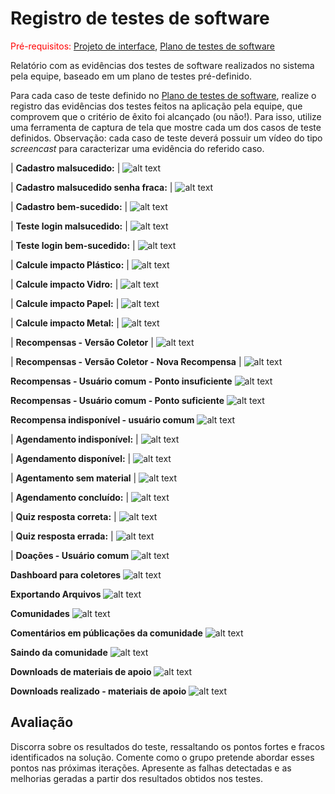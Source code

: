 # Registro de testes de software

<span style="color:red">Pré-requisitos: <a href="05-Projeto-interface.md"> Projeto de interface</a></span>, <a href="08-Plano-testes-software.md"> Plano de testes de software</a>

Relatório com as evidências dos testes de software realizados no sistema pela equipe, baseado em um plano de testes pré-definido.

Para cada caso de teste definido no <a href="08-Plano-testes-software.md"> Plano de testes de software</a>, realize o registro das evidências dos testes feitos na aplicação pela equipe, que comprovem que o critério de êxito foi alcançado (ou não!). Para isso, utilize uma ferramenta de captura de tela que mostre cada um dos casos de teste definidos. Observação: cada caso de teste deverá possuir um vídeo do tipo _screencast_ para caracterizar uma evidência do referido caso.

|  **Cadastro malsucedido:** |
 ![alt text](image-3.png)

| **Cadastro malsucedido senha fraca:** |
 ![alt text](image-4.png)

| **Cadastro bem-sucedido:** |
 ![alt text](image-5.png)

| **Teste login malsucedido:** |
 ![alt text](image-6.png)

| **Teste login bem-sucedido:** |
 ![alt text](image-7.png)

| **Calcule impacto Plástico:** |
 ![alt text](image-8.png)

| **Calcule impacto Vidro:** |
 ![alt text](image-9.png)

| **Calcule impacto Papel:** |
 ![alt text](image-10.png)
 
| **Calcule impacto Metal:** |
 ![alt text](image-11.png)

 | **Recompensas - Versão Coletor** |
 ![alt text](image-17.png)

 | **Recompensas - Versão Coletor - Nova Recompensa** |
 ![alt text](image-18.png)

**Recompensas - Usuário comum - Ponto insuficiente**
![alt text](image-46.png)

**Recompensas - Usuário comum - Ponto suficiente**
![alt text](image-47.png)

**Recompensa indisponível - usuário comum**
![alt text](image-48.png)

| **Agendamento indisponível:** |
 ![alt text](image-12.png)

| **Agendamento disponível:** |
 ![alt text](image-13.png)

| **Agentamento sem material** |
![alt text](image-35.png)

| **Agendamento concluído:** |
 ![alt text](image-34.png)

| **Quiz resposta correta:** |
 ![alt text](image-15.png)

| **Quiz resposta errada:** |
 ![alt text](image-16.png)

| **Doações - Usuário comum**
![alt text](image-43.png)

**Dashboard para coletores**
![alt text](image-44.png)

**Exportando Arquivos**
![alt text](image-45.png)

**Comunidades**
![alt text](image-49.png)

**Comentários em públicações da comunidade**
![alt text](image-50.png)

**Saindo da comunidade**
![alt text](image-51.png)

**Downloads de materiais de apoio**
![alt text](image-53.png)

**Downloads realizado - materiais de apoio**
![alt text](image-52.png)


## Avaliação

Discorra sobre os resultados do teste, ressaltando os pontos fortes e fracos identificados na solução. Comente como o grupo pretende abordar esses pontos nas próximas iterações. Apresente as falhas detectadas e as melhorias geradas a partir dos resultados obtidos nos testes.

